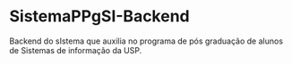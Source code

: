 # SistemaPPgSI-Backend
Backend do sIstema que auxilia no programa de pós graduação de alunos de Sistemas de informação da USP.
